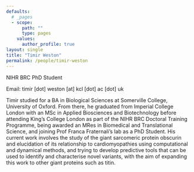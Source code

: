 ```yaml
---
defaults:
  # _pages
  - scope:
      path: ""
      type: pages
    values:
      author_profile: true
layout: single
title: "Timir Weston"
permalink: /people/timir-weston
---
```


NIHR BRC PhD Student

Email: timir [dot] weston [at] kcl [dot] ac [dot] uk

Timir studied for a BA in Biological Sciences at Somerville College, University of Oxford. From there, he graduated from Imperial College London with an MSc in Applied Biosciences and Biotechnology before attending King’s College London as part of the NIHR BRC Doctoral Training Programme, being awarded an MRes in Biomedical and Translational Science, and joining Prof Franca Fraternali’s lab as a PhD Student. His current work involves the study of the giant sarcomeric protein obscurin and elucidation of its relationship to cardiomyopathies using computational and dynamical methods, and trying to develop predictive tools that can be used to identify and characterise novel variants, with the aim of expanding this work to other giant proteins such as titin.
